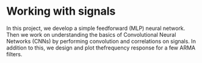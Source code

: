 # Working with signals 
In this project, we develop a simple feedforward (MLP) neural network. Then we work on understanding the basics of Convolutional Neural Networks (CNNs) by performing convolution and correlations on signals.
In addition to this, we design and plot thefrequency response for a few ARMA filters.
